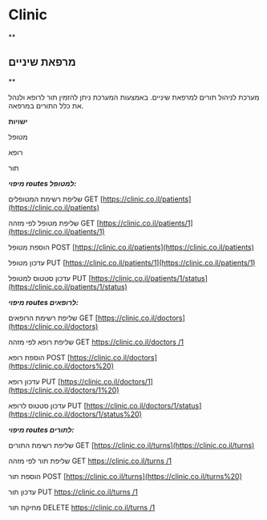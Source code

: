 # Clinic


**

## מרפאת שיניים

**

מערכת לניהול תורים למרפאת שיניים. באמצעות המערכת ניתן להזמין תור לרופא ולנהל את כלל התורים במרפאה.

**ישויות**

מטופל
   
רופא
   
תור

***מיפוי routes למטופל:***

שליפת רשימת המטופלים GET [https://clinic.co.il/patients](https://clinic.co.il/patients)

שליפת מטופל לפי מזהה GET [https://clinic.co.il/patients/1](https://clinic.co.il/patients/1)

הוספת מטופל POST [https://clinic.co.il/patients](https://clinic.co.il/patients)

עדכון מטופל PUT [https://clinic.co.il/patients/1](https://clinic.co.il/patients/1)

עדכון סטטוס למטופל PUT [https://clinic.co.il/patients/1/status](https://clinic.co.il/patients/1/status)

***מיפוי routes לרופאים:***

שליפת רשימת הרופאים GET [https://clinic.co.il/doctors](https://clinic.co.il/doctors)

שליפת רופא לפי מזהה GET [https://clinic.co.il/doctors /1](https://clinic.co.il/doctors%20/1)

הוספת רופא POST [https://clinic.co.il/doctors](https://clinic.co.il/doctors%20)

עדכון רופא PUT [https://clinic.co.il/doctors/1](https://clinic.co.il/doctors/1%20)

עדכון סטטוס לרופא PUT [https://clinic.co.il/doctors/1/status](https://clinic.co.il/doctors/1/status%20)

***מיפוי routes לתורים:***

שליפת רשימת התורים GET [https://clinic.co.il/turns](https://clinic.co.il/turns)

שליפת תור לפי מזהה GET [https://clinic.co.il/turns /1](https://clinic.co.il/turns%20/1)

הוספת תור POST [https://clinic.co.il/turns](https://clinic.co.il/turns%20)

עדכון תור PUT [https://clinic.co.il/turns /1](https://clinic.co.il/turns%20/1%20)

מחיקת תור DELETE [https://clinic.co.il/turns /1](https://clinic.co.il/turns%20/1%20)


